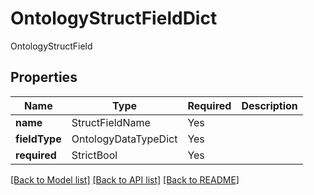 # OntologyStructFieldDict

OntologyStructField

## Properties
| Name | Type | Required | Description |
| ------------ | ------------- | ------------- | ------------- |
**name** | StructFieldName | Yes |  |
**fieldType** | OntologyDataTypeDict | Yes |  |
**required** | StrictBool | Yes |  |


[[Back to Model list]](../../../README.md#models-v2-link) [[Back to API list]](../../../README.md#apis-v2-link) [[Back to README]](../../../README.md)

